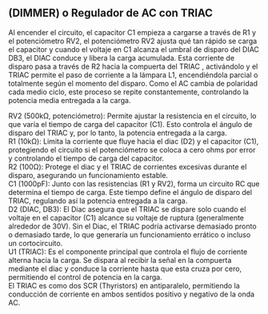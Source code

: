 ## **(DIMMER) o Regulador de AC con TRIAC**  

Al encender el circuito, el capacitor C1 empieza a cargarse a través de R1 y el potenciómetro RV2, el potenciómetro RV2 ajusta qué tan rápido se carga el capacitor y cuando el voltaje en C1 alcanza el umbral de disparo del DIAC DB3, el DIAC conduce y libera la carga acumulada. Esta corriente de disparo pasa a través de R2 hacia la compuerta del TRIAC , activándolo y el  TRIAC permite el paso de corriente a la lámpara L1, encendiéndola parcial o totalmente según el momento del disparo. Como el AC cambia de polaridad cada medio ciclo, este proceso se repite constantemente, controlando la potencia media entregada a la carga.

RV2 (500kΩ, potenciómetro): Permite ajustar la resistencia en el circuito, lo que varía el tiempo de carga del capacitor (C1). Esto controla el ángulo de disparo del TRIAC y, por lo tanto, la potencia entregada a la carga.  
R1 (10kΩ): Limita la corriente que fluye hacia el diac (D2) y el capacitor (C1), protegiendo el circuito si el potenciómetro se coloca a cero ohms por  error y controlando el tiempo de carga del capacitor.  
R2 (100Ω): Protege el diac y el TRIAC de corrientes excesivas durante el disparo, asegurando un funcionamiento estable.  
C1 (1000pF):  Junto con las resistencias (R1 y RV2), forma un circuito RC que determina el tiempo de carga. Este tiempo define el ángulo de disparo del TRIAC, regulando así la potencia entregada a la carga.  
D2 (DIAC, DB3): El Diac asegura que el TRIAC se dispare solo cuando el voltaje en el capacitor (C1) alcance su voltaje de ruptura (generalmente alrededor de 30V). Sin el Diac, el TRIAC podría activarse demasiado pronto o demasiado tarde, lo que generaría un funcionamiento errático o incluso un cortocircuito.  
U1 (TRIAC): Es el componente principal que controla el flujo de corriente alterna hacia la carga. Se dispara al recibir la señal en la compuerta mediante el diac y conduce la corriente hasta que esta cruza por cero, permitiendo el control de potencia en la carga.  
El TRIAC es como dos SCR (Thyristors) en antiparalelo, permitiendo la conducción de corriente en ambos sentidos positivo y negativo de la onda AC.  

